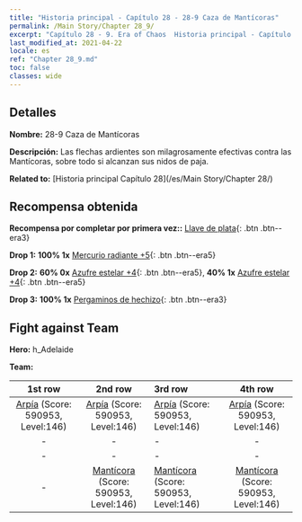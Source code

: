 ```yaml
---
title: "Historia principal - Capítulo 28 - 28-9 Caza de Mantícoras"
permalink: /Main Story/Chapter 28_9/
excerpt: "Capítulo 28 - 9. Era of Chaos  Historia principal - Capítulo 28_9. 28-9 Caza de Mantícoras"
last_modified_at: 2021-04-22
locale: es
ref: "Chapter 28_9.md"
toc: false
classes: wide
---
```


## Detalles

 **Nombre:** 28-9 Caza de Mantícoras

 **Descripción:** Las flechas ardientes son milagrosamente efectivas contra las Mantícoras, sobre todo si alcanzan sus nidos de paja.

 **Related to:** [Historia principal Capítulo 28](/es/Main Story/Chapter 28/)

## Recompensa obtenida

 **Recompensa por completar por primera vez::** [Llave de plata](/ItemsES/con_693/){: .btn .btn--era3}

 **Drop 1:** **100% 1x** [Mercurio radiante +5](/ItemsES/mat_98/){: .btn .btn--era5}

 **Drop 2:** **60% 0x** [Azufre estelar +4](/ItemsES/mat_92/){: .btn .btn--era5}, **40% 1x** [Azufre estelar +4](/ItemsES/mat_92/){: .btn .btn--era5}

 **Drop 3:** **100% 1x** [Pergaminos de hechizo](/ItemsES/con_694/){: .btn .btn--era3}


## Fight against Team
 **Hero:** h_Adelaide

 **Team:**


  | 1st row | 2nd row | 3rd row | 4th row |
  |:----:|:----:|:----|:----:|
  | [Arpía](/es/units/Harpy/) (Score: 590953, Level:146)  | [Arpía](/es/units/Harpy/) (Score: 590953, Level:146)  | [Arpía](/es/units/Harpy/) (Score: 590953, Level:146)  | [Arpía](/es/units/Harpy/) (Score: 590953, Level:146)  |
  | - | - | - | - |
  | - | - | - | - |
  | - | [Mantícora](/es/units/Manticore/) (Score: 590953, Level:146)  | [Mantícora](/es/units/Manticore/) (Score: 590953, Level:146)  | [Mantícora](/es/units/Manticore/) (Score: 590953, Level:146)  |


